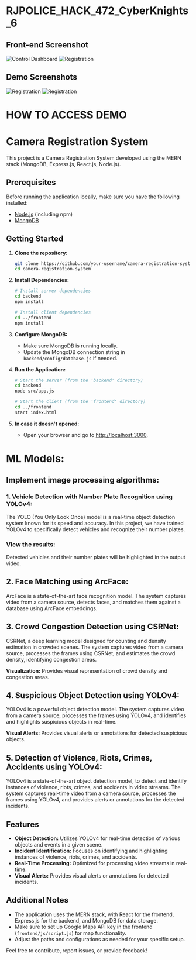# RJPOLICE_HACK_472_CyberKnights_6
## Front-end Screenshot
![Control Dashboard](https://github.com/aksweb/RJPOLICE_HACK_472_CyberKnights_6/blob/main/ongoing_frontend/screenshots/1.png)
![Registration](https://github.com/aksweb/RJPOLICE_HACK_472_CyberKnights_6/blob/main/ongoing_frontend/screenshots/2.png)

## Demo Screenshots
![Registration](https://github.com/aksweb/RJPOLICE_HACK_472_CyberKnights_6/blob/main/demo_working/screenshots/Screenshot%20(1697).png)
![Registration](https://github.com/aksweb/RJPOLICE_HACK_472_CyberKnights_6/blob/main/demo_working/screenshots/Screenshot%20(1699).png)
# HOW TO ACCESS DEMO
# Camera Registration System

This project is a Camera Registration System developed using the MERN stack (MongoDB, Express.js, React.js, Node.js).

## Prerequisites

Before running the application locally, make sure you have the following installed:

- [Node.js](https://nodejs.org/) (including npm)
- [MongoDB](https://www.mongodb.com/try/download/community)

## Getting Started

1. **Clone the repository:**

    ```bash
    git clone https://github.com/your-username/camera-registration-system.git
    cd camera-registration-system
    ```

2. **Install Dependencies:**

    ```bash
    # Install server dependencies
    cd backend
    npm install

    # Install client dependencies
    cd ../frontend
    npm install
    ```

3. **Configure MongoDB:**

    - Make sure MongoDB is running locally.
    - Update the MongoDB connection string in `backend/config/database.js` if needed.

4. **Run the Application:**

    ```bash
    # Start the server (from the 'backend' directory)
    cd backend
    node src/app.js

    # Start the client (from the 'frontend' directory)
    cd ../frontend
    start index.html
    ```

5. **In case it doesn't opened:**

    - Open your browser and go to [http://localhost:3000](http://localhost:3000).

# ML Models:
## Implement image processing algorithms:

### 1. Vehicle Detection with Number Plate Recognition using YOLOv4:

The YOLO (You Only Look Once) model is a real-time object detection system known for its speed and accuracy. In this project, we have trained YOLOv4 to specifically detect vehicles and recognize their number plates.
  
### View the results:
Detected vehicles and their number plates will be highlighted in the output video.

## 2. Face Matching using ArcFace:

ArcFace is a state-of-the-art face recognition model. The system captures video from a camera source, detects faces, and matches them against a database using ArcFace embeddings.

## 3. Crowd Congestion Detection using CSRNet:

CSRNet, a deep learning model designed for counting and density estimation in crowded scenes. The system captures video from a camera source, processes the frames using CSRNet, and estimates the crowd density, identifying congestion areas.

 **Visualization:** Provides visual representation of crowd density and congestion areas.

 ## 4. Suspicious Object Detection using YOLOv4:
 
YOLOv4 is a powerful object detection model. The system captures video from a camera source, processes the frames using YOLOv4, and identifies and highlights suspicious objects in real-time.

**Visual Alerts:** Provides visual alerts or annotations for detected suspicious objects.

## 5. Detection of Violence, Riots, Crimes, Accidents using YOLOv4:

YOLOv4 is a state-of-the-art object detection model, to detect and identify instances of violence, riots, crimes, and accidents in video streams. The system captures real-time video from a camera source, processes the frames using YOLOv4, and provides alerts or annotations for the detected incidents.

## Features

- **Object Detection:** Utilizes YOLOv4 for real-time detection of various objects and events in a given scene.
- **Incident Identification:** Focuses on identifying and highlighting instances of violence, riots, crimes, and accidents.
- **Real-Time Processing:** Optimized for processing video streams in real-time.
- **Visual Alerts:** Provides visual alerts or annotations for detected incidents.

## Additional Notes

- The application uses the MERN stack, with React for the frontend, Express.js for the backend, and MongoDB for data storage.
- Make sure to set up Google Maps API key in the frontend (`frontend/js/script.js`) for map functionality.
- Adjust the paths and configurations as needed for your specific setup.

Feel free to contribute, report issues, or provide feedback!

